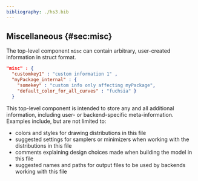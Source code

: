 ```yaml
---
bibliography: ./hs3.bib
---
```



## Miscellaneous {#sec:misc} 
The top-level component `misc` can contain arbitrary, user-created information in struct format. 

```json title="Example: Miscellaneous"
"misc" : { 
  "customkey1" : "custom information 1" , 
  "myPackage_internal" : { 
    "somekey" : "custom info only affecting myPackage", 
    "default_color_for_all_curves" : "fuchsia" } 
  } 
```

This top-level component is intended to store any and all additional information, including user- or backend-specific meta-information. Examples include, but are not limited to: 

-   colors and styles for drawing distributions in this file 
-   suggested settings for samplers or minimizers when working with the     distributions in this file 
-   comments explaining design choices made when building the model in     this file 
-   suggested names and paths for output files to be used by backends     working with this file 
